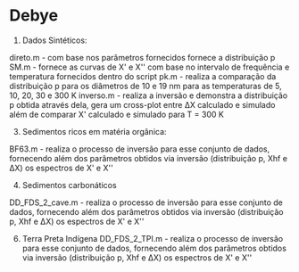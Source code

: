 # Debye

1. Dados Sintéticos:

direto.m - com base nos parâmetros fornecidos fornece a distribuição p 
SM.m - fornece as curvas de X' e X'' com base no intervalo de frequência e temperatura fornecidos dentro do script
pk.m - realiza a comparação da distribuição p para os diâmetros de 10 e 19 nm para as temperaturas de 5, 10, 20, 30 e 300 K
inverso.m - realiza a inversão e demonstra a distribuição p obtida através dela, gera um cross-plot entre ΔX calculado e simulado além de comparar X' calculado e simulado para T = 300 K

3. Sedimentos ricos em matéria orgânica:

BF63.m - realiza o processo de inversão para esse conjunto de dados, fornecendo além dos parâmetros obtidos via inversão (distribuição p, Xhf e ΔX) os espectros de X' e X''

4. Sedimentos carbonáticos

DD_FDS_2_cave.m - realiza o processo de inversão para esse conjunto de dados, fornecendo além dos parâmetros obtidos via inversão (distribuição p, Xhf e ΔX) os espectros de X' e X''

6. Terra Preta Indígena
DD_FDS_2_TPI.m - realiza o processo de inversão para esse conjunto de dados, fornecendo além dos parâmetros obtidos via inversão (distribuição p, Xhf e ΔX) os espectros de X' e X''
